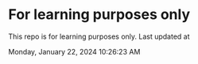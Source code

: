 # For learning purposes only
This repo is for learning purposes only.
Last updated at

Monday, January 22, 2024 10:26:23 AM

